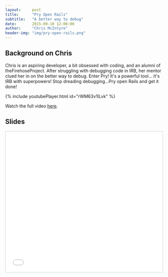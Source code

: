 ```yaml
---
layout:     post
title:      "Pry Open Rails"
subtitle:   "A better way to debug"
date:       2015-09-10 12:00:00
author:     "Chris McIntyre"
header-img: "img/pry-open-rails.png"
---
```


## Background on Chris

Chris is an aspiring developer, a bit obsessed with coding, and an alumni of theFirehoseProject. After struggling with debugging code in IRB, her mentor clued her in on the better way to debug. Enter Pry! It's a powerful tool... it's IRB with superpowers! Stop dreading debugging...Pry open Rails and get it done!

{% include youtubePlayer.html id="rWM63v1ILvk" %}

Watch the full video [here](https://www.youtube.com/watch?v=rQ8iLTFZyz0).

## Slides

<iframe src="//www.slideshare.net/slideshow/embed_code/key/6168qVaTlrB3Z2" width="900" height="450" frameborder="0" marginwidth="0" marginheight="0" scrolling="no" style="border:1px solid #CCC; border-width:1px; margin-bottom:5px; max-width: 100%;" allowfullscreen> </iframe>
